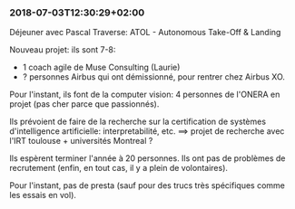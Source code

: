 
### 2018-07-03T12:30:29+02:00

Déjeuner avec Pascal Traverse: ATOL - Autonomous Take-Off & Landing

Nouveau projet: ils sont 7-8:
- 1 coach agile de Muse Consulting (Laurie)
- ? personnes Airbus qui ont démissionné, pour rentrer chez Airbus XO.

Pour l'instant, ils font de la computer vision: 4 personnes de l'ONERA en projet (pas cher parce que passionnés).

Ils prévoient de faire de la recherche sur la certification de systèmes d'intelligence artificielle: interpretabilité, etc. ==> projet de recherche avec l'IRT toulouse + universités Montreal ?

Ils espèrent terminer l'année à 20 personnes. Ils ont pas de problèmes de recrutement (enfin, en tout cas, il y a plein de volontaires).

Pour l'instant, pas de presta (sauf pour des trucs très spécifiques comme les essais en vol).
